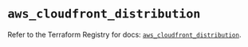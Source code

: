 # `aws_cloudfront_distribution`

Refer to the Terraform Registry for docs: [`aws_cloudfront_distribution`](https://registry.terraform.io/providers/hashicorp/aws/6.11.0/docs/resources/cloudfront_distribution).
